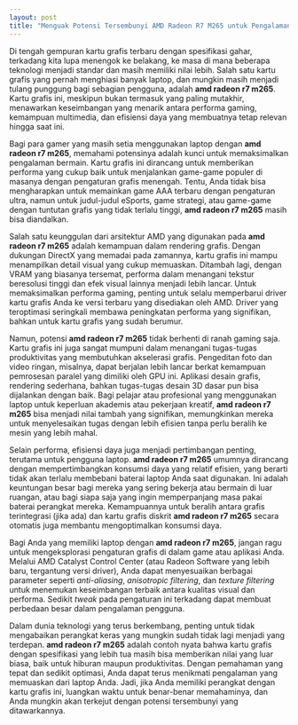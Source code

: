 ```yaml
---
layout: post
title: "Menguak Potensi Tersembunyi AMD Radeon R7 M265 untuk Pengalaman Gaming dan Produktivitas"
---
```


Di tengah gempuran kartu grafis terbaru dengan spesifikasi gahar, terkadang kita lupa menengok ke belakang, ke masa di mana beberapa teknologi menjadi standar dan masih memiliki nilai lebih. Salah satu kartu grafis yang pernah menghiasi banyak laptop, dan mungkin masih menjadi tulang punggung bagi sebagian pengguna, adalah **amd radeon r7 m265**. Kartu grafis ini, meskipun bukan termasuk yang paling mutakhir, menawarkan keseimbangan yang menarik antara performa gaming, kemampuan multimedia, dan efisiensi daya yang membuatnya tetap relevan hingga saat ini.

Bagi para gamer yang masih setia menggunakan laptop dengan **amd radeon r7 m265**, memahami potensinya adalah kunci untuk memaksimalkan pengalaman bermain. Kartu grafis ini dirancang untuk memberikan performa yang cukup baik untuk menjalankan game-game populer di masanya dengan pengaturan grafis menengah. Tentu, Anda tidak bisa mengharapkan untuk memainkan game AAA terbaru dengan pengaturan ultra, namun untuk judul-judul eSports, game strategi, atau game-game dengan tuntutan grafis yang tidak terlalu tinggi, **amd radeon r7 m265** masih bisa diandalkan.

Salah satu keunggulan dari arsitektur AMD yang digunakan pada **amd radeon r7 m265** adalah kemampuan dalam rendering grafis. Dengan dukungan DirectX yang memadai pada zamannya, kartu grafis ini mampu menampilkan detail visual yang cukup memuaskan. Ditambah lagi, dengan VRAM yang biasanya tersemat, performa dalam menangani tekstur beresolusi tinggi dan efek visual lainnya menjadi lebih lancar. Untuk memaksimalkan performa gaming, penting untuk selalu memperbarui driver kartu grafis Anda ke versi terbaru yang disediakan oleh AMD. Driver yang teroptimasi seringkali membawa peningkatan performa yang signifikan, bahkan untuk kartu grafis yang sudah berumur.

Namun, potensi **amd radeon r7 m265** tidak berhenti di ranah gaming saja. Kartu grafis ini juga sangat mumpuni dalam menangani tugas-tugas produktivitas yang membutuhkan akselerasi grafis. Pengeditan foto dan video ringan, misalnya, dapat berjalan lebih lancar berkat kemampuan pemrosesan paralel yang dimiliki oleh GPU ini. Aplikasi desain grafis, rendering sederhana, bahkan tugas-tugas desain 3D dasar pun bisa dijalankan dengan baik. Bagi pelajar atau profesional yang menggunakan laptop untuk keperluan akademis atau pekerjaan kreatif, **amd radeon r7 m265** bisa menjadi nilai tambah yang signifikan, memungkinkan mereka untuk menyelesaikan tugas dengan lebih efisien tanpa perlu beralih ke mesin yang lebih mahal.

Selain performa, efisiensi daya juga menjadi pertimbangan penting, terutama untuk pengguna laptop. **amd radeon r7 m265** umumnya dirancang dengan mempertimbangkan konsumsi daya yang relatif efisien, yang berarti tidak akan terlalu membebani baterai laptop Anda saat digunakan. Ini adalah keuntungan besar bagi mereka yang sering bekerja atau bermain di luar ruangan, atau bagi siapa saja yang ingin memperpanjang masa pakai baterai perangkat mereka. Kemampuannya untuk beralih antara grafis terintegrasi (jika ada) dan kartu grafis diskrit **amd radeon r7 m265** secara otomatis juga membantu mengoptimalkan konsumsi daya.

Bagi Anda yang memiliki laptop dengan **amd radeon r7 m265**, jangan ragu untuk mengeksplorasi pengaturan grafis di dalam game atau aplikasi Anda. Melalui AMD Catalyst Control Center (atau Radeon Software yang lebih baru, tergantung versi driver), Anda dapat menyesuaikan berbagai parameter seperti *anti-aliasing*, *anisotropic filtering*, dan *texture filtering* untuk menemukan keseimbangan terbaik antara kualitas visual dan performa. Sedikit *tweak* pada pengaturan ini terkadang dapat membuat perbedaan besar dalam pengalaman pengguna.

Dalam dunia teknologi yang terus berkembang, penting untuk tidak mengabaikan perangkat keras yang mungkin sudah tidak lagi menjadi yang terdepan. **amd radeon r7 m265** adalah contoh nyata bahwa kartu grafis dengan spesifikasi yang lebih tua masih bisa memberikan nilai yang luar biasa, baik untuk hiburan maupun produktivitas. Dengan pemahaman yang tepat dan sedikit optimasi, Anda dapat terus menikmati pengalaman yang memuaskan dari laptop Anda. Jadi, jika Anda memiliki perangkat dengan kartu grafis ini, luangkan waktu untuk benar-benar memahaminya, dan Anda mungkin akan terkejut dengan potensi tersembunyi yang ditawarkannya.
